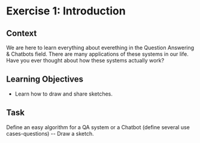 # Exercise 1: Introduction

## Context

We are here to learn everything about everething in the Question Answering & Chatbots field. There are many applications of these systems in our life. Have you ever thought about how these systems actually work?

## Learning Objectives

* Learn how to draw and share sketches.

## Task

Define an easy algorithm for a QA system or a Chatbot (define several use cases-questions) -- Draw a sketch.
